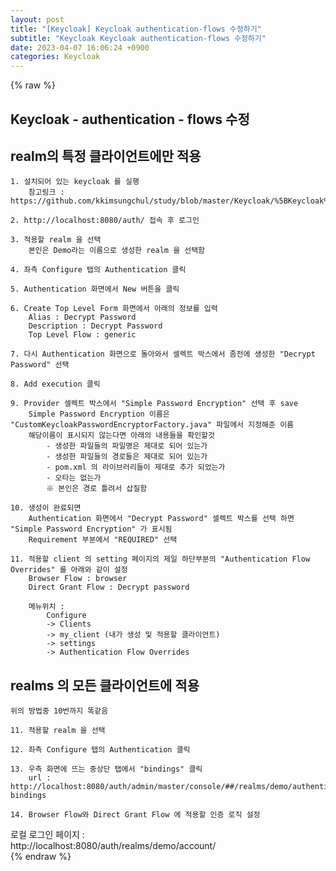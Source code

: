 ```yaml
---  
layout: post  
title: "[Keycloak] Keycloak authentication-flows 수정하기"  
subtitle: "Keycloak Keycloak authentication-flows 수정하기"  
date: 2023-04-07 16:06:24 +0900  
categories: Keycloak  
---  
```

{% raw %}  
## Keycloak - authentication - flows 수정  
  
## realm의 특정 클라이언트에만 적용  
  
	1. 설치되어 있는 keycloak 를 실행  
		참고링크 : https://github.com/kkimsungchul/study/blob/master/Keycloak/%5BKeycloak%5D%20%EC%84%A4%EC%B9%98%20%EB%B0%8F%20%EC%84%B8%ED%8C%85.txt  
  
	2. http://localhost:8080/auth/ 접속 후 로그인  
  
	3. 적용할 realm 을 선택  
		본인은 Demo라는 이름으로 생성한 realm 을 선택함  
  
	4. 좌측 Configure 탭의 Authentication 클릭  
  
	5. Authentication 화면에서 New 버튼을 클릭  
  
	6. Create Top Level Form 화면에서 아래의 정보를 입력  
		Alias : Decrypt Password  
		Description : Decrypt Password  
		Top Level Flow : generic  
  
	7. 다시 Authentication 화면으로 돌아와서 셀렉트 박스에서 좀전에 생성한 "Decrypt Password" 선택  
  
	8. Add execution 클릭  
  
	9. Provider 셀렉트 박스에서 "Simple Password Encryption" 선택 후 save  
		Simple Password Encryption 이름은 "CustomKeycloakPasswordEncryptorFactory.java" 파일에서 지정해준 이름  
		해당이름이 표시되지 않는다면 아래의 내용들을 확인할것  
			- 생성한 파일들의 파일명은 제대로 되어 있는가  
			- 생성한 파일들의 경로들은 제대로 되어 있는가  
			- pom.xml 의 라이브러리들이 제대로 추가 되었는가  
			- 오타는 없는가  
			※ 본인은 경로 틀려서 삽질함  
  
	10. 생성이 완료되면  
		Authentication 화면에서 "Decrypt Password" 셀렉트 박스를 선택 하면 "Simple Password Encryption" 가 표시됨  
		Requirement 부분에서 "REQUIRED" 선택  
  
	11. 적용할 client 의 setting 페이지의 제일 하단부분의 "Authentication Flow Overrides" 를 아래와 같이 설정  
		Browser Flow : browser  
		Direct Grant Flow : Decrypt password  
  
		메뉴위치 :  
			Configure  
			-> Clients  
			-> my_client (내가 생성 및 적용할 클라이언트)  
			-> settings  
			-> Authentication Flow Overrides  
  
## realms 의 모든 클라이언트에 적용  
  
	위의 방법중 10번까지 똑같음  
  
	11. 적용할 realm 을 선택  
  
	12. 좌측 Configure 탭의 Authentication 클릭  
  
	13. 우측 화면에 뜨는 중상단 탭에서 "bindings" 클릭  
		url : http://localhost:8080/auth/admin/master/console/##/realms/demo/authentication/flow-bindings  
  
	14. Browser Flow와 Direct Grant Flow 에 적용할 인증 로직 설정  
  
로컬 로그인 페이지 :  
	http://localhost:8080/auth/realms/demo/account/  
{% endraw %}